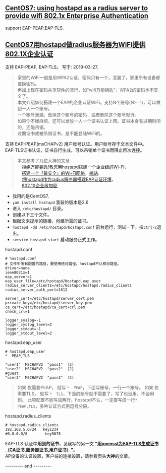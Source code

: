 ## [CentOS7: using hostapd as a radius server to provide wifi 802.1x Enterprise Authentication](https://github.com/osnosn/HowTo/blob/master/Linux/CentOS7_hostapd_radius_WIFI_802.1x_EAP-PEAP_EAP-TLS_EnterpriseAuthentication.md)
support EAP-PEAP,EAP-TLS.

## [CentOS7用hostapd做radius服务器为WiFi提供802.1X企业认证](https://www.cnblogs.com/osnosn/p/10593297.html)
支持 EAP-PEAP, EAP-TLS。   写于: 2019-03-27.

> 家里的WiFi一般是用WPA2认证，密码只有一个，泄漏了，家里所有设备都要换密码。  
> 再加上现在密码共享软件的流行，如“wifi万能钥匙”，WPA2的密码也不安全了。  
> 本文介绍如何搭建一个EAP的企业认证WiFi。支持N个账号(N>=1)，可以做到一人一个账号。  
> 一个账号泄漏，改掉这个账号的密码，或者删除这个账号就行。  
> 如果你不嫌麻烦，还可以发放一人一个证书认证上网。证书本身有过期时间的，还能吊销。  
> 过期证书或被吊销证书，是不能登陆WiFi的。  

支持 EAP-PEAP(msCHAPv2) 用户账号认证。用户账号存于文本文件中。   
EAP-TLS证书认证，证书自行生成，可以吊销单个证书而阻止再次连接。

> 本文参考了几位大神的文章:   
> 　[拒绝万能钥匙!教您用hostapd搭建一个企业级的Wi-Fi](https://zhuanlan.zhihu.com/p/28439127)，  
> 　[搭建一个「最安全」的Wi-Fi网络](https://zhuanlan.zhihu.com/p/28927420)，[楠站](https://zenandidi.com/?s=hostapd)，  
> 　[将hostapd作为radius服务器搭建EAP认证环境](https://www.cnblogs.com/claruarius/p/5902141.html)，  
> 　[802.1X企业级加密](https://www.cnblogs.com/sun3596209/p/3226832.html),  

* 我用的是CentOS7.
* `yum install hostapd` 我装的版本是2.6
* 进入 `/etc/hostapd/` 目录。
* 创建以下三个文件。
* 根据文末提示的链接，创建所需的证书。
* `hostapd -dd /etc/hostapd/hostapd.conf` 前台运行，测试一下。按`ctrl-c`退出。
* `service hostapd start` 启动服务正式工作。

hostapd.conf
```
# hostapd.conf
# 文件中所有配置的路径，要使用绝对路径。hostapd不认相对路径。
driver=none
ieee8021x=1
eap_server=1
eap_user_file=/etc/hostapd/hostapd.eap_user
radius_server_clients=/etc/hostapd/hostapd.radius_clients
radius_server_auth_port=1812

server_cert=/etc/hostapd/server_cert.pem
private_key=/etc/hostapd/server_key.pem
ca_cert=/etc/hostapd/ca_cert+crl.pem
check_crl=1

logger_syslog=-1
logger_syslog_level=2
logger_stdout=-1
logger_stdout_level=2
```

hostapd.eap_user
```
# hostapd.eap_user
*  PEAP,TLS

"user1"  MSCHAPV2  "pass1"  [2]
"user2"  MSCHAPV2  "pass2"  [2]
#guest
"user3"  MSCHAPV2  "pass3"  [2]
```
> 如果 仅需要PEAP， 就写 `*  PEAP`，下面写账号，一行一个账号。
> 如果 仅需要TLS， 就写 `*  TLS`，下面的账号就不需要了，写了也没用，不会用到。
> 此项配置不能写成两行，hostapd不认，一定要写成一行`*  PEAP,TLS`，多种认证方式用逗号分隔。

hostapd.radius_clients
```
# hostapd.radius_clients
192.168.5.0/24   key1234
#0.0.0.0/0        key5678
```
EAP-TLS 认证中**用到的证书**，见我写的另一文 **"[用openssl为EAP-TLS生成证书（CA证书,服务器证书,用户证书）](https://github.com/osnosn/HowTo/blob/master/OpenSSL/Create_CERTs_for_EAP-TLS_using_openssl.md)"**。   
AP设备的认证设置，客户端的连接设置，请参看页头**大神**的文章。   

--------- end ---------

